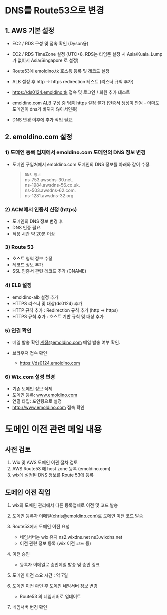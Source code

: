 # DNS를 Route53으로 변경 

## 1. AWS 기본 설정  
- EC2 / RDS 구성 및 접속 확인 (Dyson용)
- EC2 / RDS TimeZone 설정 (UTC+8, RDS는 타임존 설정 시 Asia/Kuala_Lump 가 없어서 Asia/Singapore 로 설정) 
- Route53에 emoldino.tk 호스틍 등록 및 레코드 설정
- ALB 설정 후 http -> https redirection 테스트 (리스너 규칙 추가)
- https://ds0124.emoldino.tk 접속 및 로그인 / 회원 추가 테스트 

- emoldino.com ALB 구성 중 멈춤 https 설정 불가 (인증서 생성이 안됨 - 아마도 도메인이 dns가 바뀌지 않아서인듯)
- DNS 변경 이후에 추가 작업 필요.


## 2. emoldino.com 설정 
### 1) 도메인 등록 업체에서 emoldino.com 도메인의 DNS 정보 변경
- 도메인 구입처에서 emoldino.com 도메인의 DNS 정보를 아래와 같이 수정.
  > `DNS 정보`  
  > ns-753.awsdns-30.net.  
  > ns-1984.awsdns-56.co.uk.  
  > ns-503.awsdns-62.com.   
  > ns-1281.awsdns-32.org

### 2) ACM에서 인증서 신청 (https)
- 도메인의 DNS 정보 변경 후 
- DNS 인증 필요.
- 적용 시간 약 20분 이상 

### 3) Route 53 
- 호스트 영역 정보 수정 
- 레코드 정보 추가 
- SSL 인증서 관련 레코드 추가 (CNAME)

### 4) ELB 설정 
- emoldino-alb 설정 추가 
- HTTPS 리스너 및 대상(ds0124) 추가 
- HTTP 규칙 추가 : Redirection 규칙 추가 (http -> https) 
- HTTPS 규칙 추가 : 호스트 기반 규칙 및 대상 추가 

### 5) 연결 확인 
- 메일 발송 확인 
    계정@emoldino.com 메일 발송 여부 확인.
    
- 브라우저 접속 확인 
    + https://ds0124.emoldino.com
  

### 6) Wix.com 설정 변경 
- 기존 도메인 정보 삭제
- 도메인 등록: www.emoldino.com 
- 연결 타입: 포인팅으로 설정
- http://www.emoldino.com 접속 확인 
 



# 도메인 이전 관련 메일 내용

## 사전 검토
1. Wix 및 AWS 도메인 이관 절차 검토
2. AWS Route53 에 host zone 등록 (emoldino.com)
3. wix에 설정된 DNS 정보를 Route 53에 등록


## 도메인 이전 작업
1. wix의 도메인 관리에서 다른 등록업체로 이전 및 코드 발송
2. 도메인 등록자 이메일(chris@emoldino.com)로 도메인 이전 코드 발송
3. Route53에서 도메인 이전 요청
    - 네임서버는 wix 유지
        ns2.wixdns.net
        ns3.wixdns.net
    - 이전 관련 정보 등록 (wix 이전 코드 등)

4. 이전 승인
    - 등록자 이메일로 승인메일 발송 및 승인 링크

5. 도메인 이전 소요 시간 : 약 7일
6. 도메인 이전 확인 후 도메인 네임서버 정보 변경
    - Route53 의 네임서버로 업데이트

7. 네임서버 변경 확인
